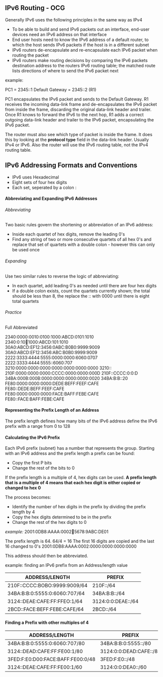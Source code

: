 ## IPv6 Routing - OCG

Generally IPv6 uses the following principles in the same way as IPv4

- To be able to build and send IPv6 packets out an interface, end-user devices need an IPv6 address on that interface
- End user hosts need to know the IPv6 address of a default router, to which the host sends IPv6 packets if the host is in a different subnet
- IPv6 routers de-encapsulate and re-encapsulate each IPv6 packet when routing the packet
- IPv6 routers make routing decisions by comparing the IPv6 packets destination address to the routers IPv6 routing table; the matched route lists directions of where to send the IPv6 packet next

example:

PC1             = 2345::1
Default Gateway = 2345::2 (R1)

PC1 encapsulates the IPv6 packet and sends to the Default Gateway. R1 receives the incoming data-link frame and de-encapsulates the IPv6 packet from inside the frame, discarding the original data-link header and trailer. Once R1 knows to forward the IPv6 to the next hop, R1 adds a correct outgoing data-link header and trailer to the IPv6 packet, encapsulating the IPv6 packet.

The router must also see which type of packet is inside the frame. It does this by looking at the **protocol type** field in the data-link header. Usually IPv4 or IPv6. Also the router will use the IPv6 routing table, not the IPv4 routing table. 

## IPv6 Addressing Formats and Conventions

* IPv6 uses Hexadecimal
* Eight sets of four hex digits
* Each set, seperated by a colon :

#### Abbreviating and Expanding IPv6 Addresses


###### Abbreviating

Two basic rules govern the shortening or abbreviation of an IPv6 address:

* Inside each quartet of hex digits, remove the leading 0's
* Find any string of two or more consecutive quartets of all hex 0's and replace that set of quartets with a double colon - however this can only be used once

###### Expanding

Use two similar rules to reverse the logic of abbreviating:

* In each quartet, add leading 0's as needed until there are four hex digits
* If a double colon exists, count the quartets currently shown; the total should be less than 8, the replace the :: with 0000 until there is eight total quartets

###### Practice

Full                                     Abbreviated

2340:0000:0010:0100:1000:ABCD:0101:1010  2340:0:10:100:1000:ABCD:101:1010
30A0:ABCD:EF12:3456:0ABC:B0B0:9999:9009  30A0:ABCD:EF12:3456:ABC:B0B0:9999:9009
2222:3333:4444:5555:0000:0000:6060:0707  2222:3333:4444:5555::6060:707
3210:0000:0000:0000:0000:0000:0000:0000  3210::
210F:0000:0000:0000:CCCC:0000:0000:000D  210F::CCCC:0:0:D
34BA:000B:000B:0000:0000:0000:0000:0020  34BA:B:B::20
FE80:0000:0000:0000:DEDE:BEFF:FEEF:CAFE  FE80::DEDE:BEFF:FEEF:CAFE
FE80:0000:0000:0000:FACE:BAFF:FEBE:CAFE  FE80::FACE:BAFF:FEBE:CAFE

#### Representing the Prefix Length of an Address

The prefix length defines how many bits of the IPv6 address define the IPv6 prefix with a range from 0 to 128

#### Calculating the IPv6 Prefix

Each IPv6 prefix (subnet) has a number that represents the group. Starting with an IPv6 address and the prefix length a prefix can be found:
- Copy the first P bits
- Change the rest of the bits to 0

If the prefix length is a multiple of 4, hex digits can be used. **A prefix length that is a multiple of 4 means that each hex digit is either copied or changed to hex 0**

The process becomes:

- Identify the number of hex digits in the prefix by dividing the prefix length by 4
- Copy the hex digits determined to be in the prefix
- Change the rest of the hex digits to 0

*example:*
2001:0DB8:AAAA:0002:1234:5678:9ABC:DE01

The prefix length is 64. 64/4 = 16
The first 16 digits are copied and the last 16 changed to 0's
2001:0DB8:AAAA:0002:0000:0000:0000:0000

This address should then be abbreviated.

example: finding an IPv6 prefix from an Address/length value

| ADDRESS/LENGTH               | PREFIX             |
|------------------------------|--------------------|
| 210F::CCCC:BOBO:9999:9009/64 | 210F::/64          |
| 34BA:B:B:0:5555:0:6060:707/64| 34BA:B:B::/64      |
| 3124::DEAE:CAFE:FF:FFEO:1/64 | 3124:0:0:DEAE::/64 |
| 2BCD::FACE:BEFF:FEBE:CAFE/64 | 2BCD::/64          |

#### Finding a Prefix with other multiples of 4


| ADDRESS/LENGTH                    | PREFIX                  |
|-----------------------------------|-------------------------|
| 34BA:B:B:0:5555:0:6060:707/80     | 34BA:B:B:0:5555::/80    |
| 3124::DEAD:CAFE:FF:FE00:1/80      | 3124:0:0:DEAD:CAFE::/80 |
| 3FED:F:E0:D00:FACE:BAFF:FE00:0/48 | 3FED:F:E0::/48          |
| 3124::DEAE:CAFE:FF:FE00:1/60      | 3124:0:0:DEA0::/60      |
